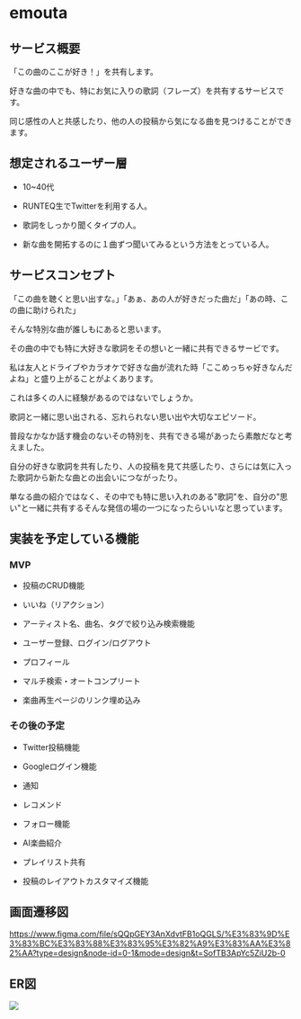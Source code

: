 # emouta

## サービス概要

「この曲のここが好き！」を共有します。

好きな曲の中でも、特にお気に入りの歌詞（フレーズ）を共有するサービスです。

同じ感性の人と共感したり、他の人の投稿から気になる曲を見つけることができます。

  

## 想定されるユーザー層

* 10~40代

* RUNTEQ生でTwitterを利用する人。

* 歌詞をしっかり聞くタイプの人。

* 新な曲を開拓するのに１曲ずつ聞いてみるという方法をとっている人。

  

## サービスコンセプト

「この曲を聴くと思い出すな。」「あぁ、あの人が好きだった曲だ」「あの時、この曲に助けられた」

そんな特別な曲が誰しもにあると思います。

その曲の中でも特に大好きな歌詞をその想いと一緒に共有できるサービです。

私は友人とドライブやカラオケで好きな曲が流れた時「ここめっちゃ好きなんだよね」と盛り上がることがよくあります。

これは多くの人に経験があるのではないでしょうか。

歌詞と一緒に思い出される、忘れられない思い出や大切なエピソード。

普段なかなか話す機会のないその特別を、共有できる場があったら素敵だなと考えました。

自分の好きな歌詞を共有したり、人の投稿を見て共感したり、さらには気に入った歌詞から新たな曲との出会いにつながったり。

単なる曲の紹介ではなく、その中でも特に思い入れのある"歌詞"を、自分の"思い"と一緒に共有するそんな発信の場の一つになったらいいなと思っています。

  

## 実装を予定している機能

### MVP

* 投稿のCRUD機能

* いいね（リアクション）

* アーティスト名、曲名、タグで絞り込み検索機能

* ユーザー登録、ログイン/ログアウト

* プロフィール

* マルチ検索・オートコンプリート

* 楽曲再生ページのリンク埋め込み

  

### その後の予定

* Twitter投稿機能

* Googleログイン機能

* 通知

* レコメンド

* フォロー機能

* AI楽曲紹介

* プレイリスト共有

* 投稿のレイアウトカスタマイズ機能

  

## 画面遷移図

https://www.figma.com/file/sQQpGEY3AnXdvtFB1oQGLS/%E3%83%9D%E3%83%BC%E3%83%88%E3%83%95%E3%82%A9%E3%83%AA%E3%82%AA?type=design&node-id=0-1&mode=design&t=SofTB3ApYc5ZiU2b-0

  

## ER図
![](https://gyazo.com/d3780782357d6a7f18efb8ec6977eb8b.png)
